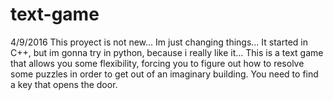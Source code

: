 # text-game
4/9/2016
This proyect is not new... Im just changing things... It started in C++, but im gonna try in python, because i really like it...
This is a text game that allows you some flexibility, forcing you to figure out how to resolve some puzzles in order to get out of an imaginary building.
You need to find a key that opens the door.

